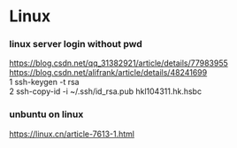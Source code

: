 # Linux  
### linux server login without pwd  
https://blog.csdn.net/qq_31382921/article/details/77983955  
https://blog.csdn.net/alifrank/article/details/48241699  
1 ssh-keygen -t rsa  
2 ssh-copy-id -i ~/.ssh/id_rsa.pub hkl104311.hk.hsbc  

### unbuntu on linux
https://linux.cn/article-7613-1.html
